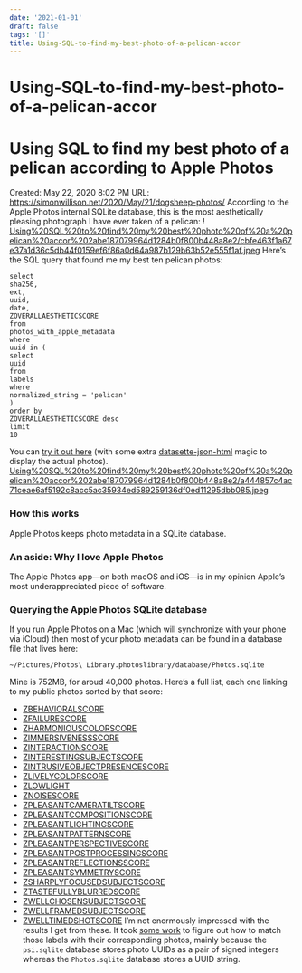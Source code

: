 ```yaml
---
date: '2021-01-01'
draft: false
tags: '[]'
title: Using-SQL-to-find-my-best-photo-of-a-pelican-accor
---
```


# Using-SQL-to-find-my-best-photo-of-a-pelican-accor

# Using SQL to find my best photo of a pelican according to Apple Photos
Created: May 22, 2020 8:02 PM
URL: https://simonwillison.net/2020/May/21/dogsheep-photos/
According to the Apple Photos internal SQLite database, this is the most aesthetically pleasing photograph I have ever taken of a pelican:
!
[Using%20SQL%20to%20find%20my%20best%20photo%20of%20a%20pelican%20accor%202abe187079964d1284b0f800b448a8e2/cbfe463f1a67e37a1d36c5db44f0159ef6f86a0d64a987b129b63b52e555f1af.jpeg](Using%20SQL%20to%20find%20my%20best%20photo%20of%20a%20pelican%20accor%202abe187079964d1284b0f800b448a8e2/cbfe463f1a67e37a1d36c5db44f0159ef6f86a0d64a987b129b63b52e555f1af.jpeg)
Here’s the SQL query that found me my best ten pelican photos:
```
select
sha256,
ext,
uuid,
date,
ZOVERALLAESTHETICSCORE
from
photos_with_apple_metadata
where
uuid in (
select
uuid
from
labels
where
normalized_string = 'pelican'
)
order by
ZOVERALLAESTHETICSCORE desc
limit
10
```
You can [try it out here](https://dogsheep-photos.dogsheep.net/public?sql=select%0D%0A++json_object%28%0D%0A++++%27img_src%27%2C%0D%0A++++%27https%3A%2F%2Fphotos.simonwillison.net%2Fi%2F%27+%7C%7C+sha256+%7C%7C+%27.%27+%7C%7C+ext+%7C%7C+%27%3Fw%3D600%27%0D%0A++%29+as+photo%2C%0D%0A++sha256%2C%0D%0A++ext%2C%0D%0A++uuid%2C%0D%0A++date%2C%0D%0A++ZOVERALLAESTHETICSCORE%0D%0Afrom%0D%0A++photos_with_apple_metadata%0D%0Awhere%0D%0A++uuid+in+%28%0D%0A++++select%0D%0A++++++uuid%0D%0A++++from%0D%0A++++++labels%0D%0A++++where%0D%0A++++++normalized_string+%3D+%3Alabel%0D%0A++%29%0D%0Aorder+by%0D%0A++ZOVERALLAESTHETICSCORE+desc%0D%0Alimit%0D%0A++10&label=pelican) (with some extra [datasette-json-html](https://github.com/simonw/datasette-json-html/blob/master/README.md#images) magic to display the actual photos).
[Using%20SQL%20to%20find%20my%20best%20photo%20of%20a%20pelican%20accor%202abe187079964d1284b0f800b448a8e2/a444857c4ac71ceae6af5192c8acc5ac35934ed589259136df0ed11295dbb085.jpeg](Using%20SQL%20to%20find%20my%20best%20photo%20of%20a%20pelican%20accor%202abe187079964d1284b0f800b448a8e2/a444857c4ac71ceae6af5192c8acc5ac35934ed589259136df0ed11295dbb085.jpeg)
### How this works
Apple Photos keeps photo metadata in a SQLite database.
### An aside: Why I love Apple Photos
The Apple Photos app—on both macOS and iOS—is in my opinion Apple’s most underappreciated piece of software.
### Querying the Apple Photos SQLite database
If you run Apple Photos on a Mac (which will synchronize with your phone via iCloud) then most of your photo metadata can be found in a database file that lives here:
```
~/Pictures/Photos\ Library.photoslibrary/database/Photos.sqlite
```
Mine is 752MB, for aroud 40,000 photos.
Here’s a full list, each one linking to my public photos sorted by that score:
- [ZBEHAVIORALSCORE](https://dogsheep-photos.dogsheep.net/public/photos_with_apple_metadata?_sort_desc=ZBEHAVIORALSCORE)
- [ZFAILURESCORE](https://dogsheep-photos.dogsheep.net/public/photos_with_apple_metadata?_sort_desc=ZFAILURESCORE)
- [ZHARMONIOUSCOLORSCORE](https://dogsheep-photos.dogsheep.net/public/photos_with_apple_metadata?_sort_desc=ZHARMONIOUSCOLORSCORE)
- [ZIMMERSIVENESSSCORE](https://dogsheep-photos.dogsheep.net/public/photos_with_apple_metadata?_sort_desc=ZIMMERSIVENESSSCORE)
- [ZINTERACTIONSCORE](https://dogsheep-photos.dogsheep.net/public/photos_with_apple_metadata?_sort_desc=ZINTERACTIONSCORE)
- [ZINTERESTINGSUBJECTSCORE](https://dogsheep-photos.dogsheep.net/public/photos_with_apple_metadata?_sort_desc=ZINTERESTINGSUBJECTSCORE)
- [ZINTRUSIVEOBJECTPRESENCESCORE](https://dogsheep-photos.dogsheep.net/public/photos_with_apple_metadata?_sort_desc=ZINTRUSIVEOBJECTPRESENCESCORE)
- [ZLIVELYCOLORSCORE](https://dogsheep-photos.dogsheep.net/public/photos_with_apple_metadata?_sort_desc=ZLIVELYCOLORSCORE)
- [ZLOWLIGHT](https://dogsheep-photos.dogsheep.net/public/photos_with_apple_metadata?_sort_desc=ZLOWLIGHT)
- [ZNOISESCORE](https://dogsheep-photos.dogsheep.net/public/photos_with_apple_metadata?_sort_desc=ZNOISESCORE)
- [ZPLEASANTCAMERATILTSCORE](https://dogsheep-photos.dogsheep.net/public/photos_with_apple_metadata?_sort_desc=ZPLEASANTCAMERATILTSCORE)
- [ZPLEASANTCOMPOSITIONSCORE](https://dogsheep-photos.dogsheep.net/public/photos_with_apple_metadata?_sort_desc=ZPLEASANTCOMPOSITIONSCORE)
- [ZPLEASANTLIGHTINGSCORE](https://dogsheep-photos.dogsheep.net/public/photos_with_apple_metadata?_sort_desc=ZPLEASANTLIGHTINGSCORE)
- [ZPLEASANTPATTERNSCORE](https://dogsheep-photos.dogsheep.net/public/photos_with_apple_metadata?_sort_desc=ZPLEASANTPATTERNSCORE)
- [ZPLEASANTPERSPECTIVESCORE](https://dogsheep-photos.dogsheep.net/public/photos_with_apple_metadata?_sort_desc=ZPLEASANTPERSPECTIVESCORE)
- [ZPLEASANTPOSTPROCESSINGSCORE](https://dogsheep-photos.dogsheep.net/public/photos_with_apple_metadata?_sort_desc=ZPLEASANTPOSTPROCESSINGSCORE)
- [ZPLEASANTREFLECTIONSSCORE](https://dogsheep-photos.dogsheep.net/public/photos_with_apple_metadata?_sort_desc=ZPLEASANTREFLECTIONSSCORE)
- [ZPLEASANTSYMMETRYSCORE](https://dogsheep-photos.dogsheep.net/public/photos_with_apple_metadata?_sort_desc=ZPLEASANTSYMMETRYSCORE)
- [ZSHARPLYFOCUSEDSUBJECTSCORE](https://dogsheep-photos.dogsheep.net/public/photos_with_apple_metadata?_sort_desc=ZSHARPLYFOCUSEDSUBJECTSCORE)
- [ZTASTEFULLYBLURREDSCORE](https://dogsheep-photos.dogsheep.net/public/photos_with_apple_metadata?_sort_desc=ZTASTEFULLYBLURREDSCORE)
- [ZWELLCHOSENSUBJECTSCORE](https://dogsheep-photos.dogsheep.net/public/photos_with_apple_metadata?_sort_desc=ZWELLCHOSENSUBJECTSCORE)
- [ZWELLFRAMEDSUBJECTSCORE](https://dogsheep-photos.dogsheep.net/public/photos_with_apple_metadata?_sort_desc=ZWELLFRAMEDSUBJECTSCORE)
- [ZWELLTIMEDSHOTSCORE](https://dogsheep-photos.dogsheep.net/public/photos_with_apple_metadata?_sort_desc=ZWELLTIMEDSHOTSCORE)
I’m not enormously impressed with the results I get from these.
It took [some work](https://github.com/dogsheep/dogsheep-photos/issues/16) to figure out how to match those labels with their corresponding photos, mainly because the `psi.sqlite` database stores photo UUIDs as a pair of signed integers whereas the `Photos.sqlite` database stores a UUID string.
